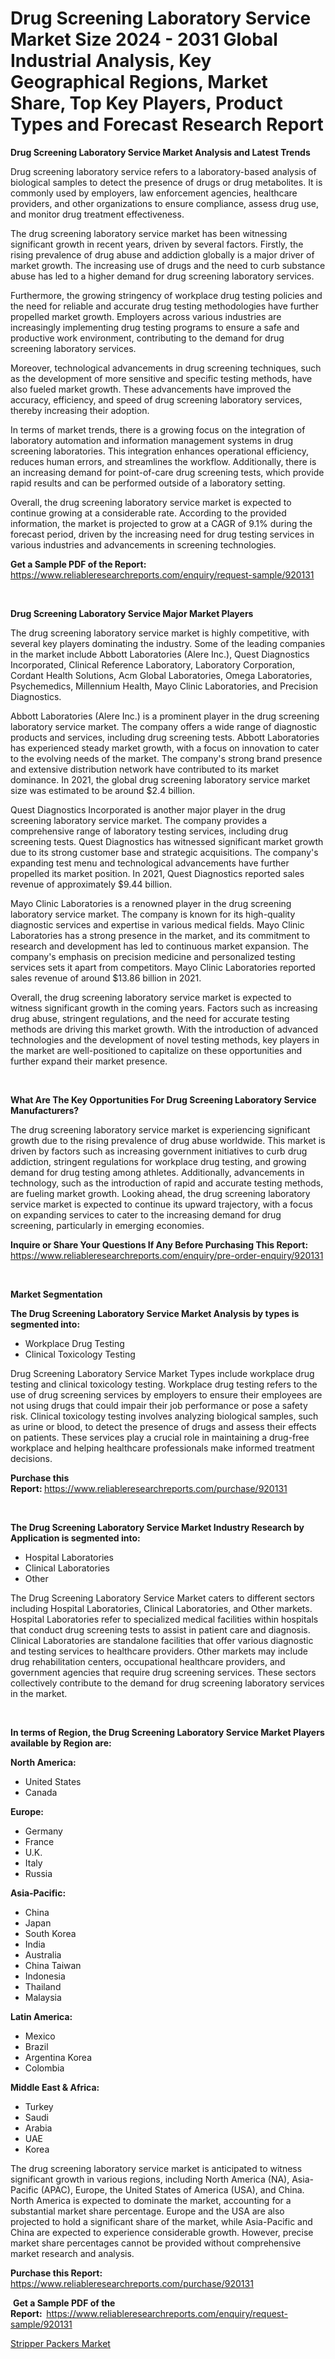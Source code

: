 <p><h1>Drug Screening Laboratory Service Market Size 2024 - 2031 Global Industrial Analysis, Key Geographical Regions, Market Share, Top Key Players, Product Types and Forecast Research Report</h1></p><p><strong>Drug Screening Laboratory Service Market Analysis and Latest Trends</strong></p>
<p><p>Drug screening laboratory service refers to a laboratory-based analysis of biological samples to detect the presence of drugs or drug metabolites. It is commonly used by employers, law enforcement agencies, healthcare providers, and other organizations to ensure compliance, assess drug use, and monitor drug treatment effectiveness.</p><p>The drug screening laboratory service market has been witnessing significant growth in recent years, driven by several factors. Firstly, the rising prevalence of drug abuse and addiction globally is a major driver of market growth. The increasing use of drugs and the need to curb substance abuse has led to a higher demand for drug screening laboratory services.</p><p>Furthermore, the growing stringency of workplace drug testing policies and the need for reliable and accurate drug testing methodologies have further propelled market growth. Employers across various industries are increasingly implementing drug testing programs to ensure a safe and productive work environment, contributing to the demand for drug screening laboratory services.</p><p>Moreover, technological advancements in drug screening techniques, such as the development of more sensitive and specific testing methods, have also fueled market growth. These advancements have improved the accuracy, efficiency, and speed of drug screening laboratory services, thereby increasing their adoption.</p><p>In terms of market trends, there is a growing focus on the integration of laboratory automation and information management systems in drug screening laboratories. This integration enhances operational efficiency, reduces human errors, and streamlines the workflow. Additionally, there is an increasing demand for point-of-care drug screening tests, which provide rapid results and can be performed outside of a laboratory setting.</p><p>Overall, the drug screening laboratory service market is expected to continue growing at a considerable rate. According to the provided information, the market is projected to grow at a CAGR of 9.1% during the forecast period, driven by the increasing need for drug testing services in various industries and advancements in screening technologies.</p></p>
<p><strong>Get a Sample PDF of the Report:&nbsp;</strong> <a href="https://www.reliableresearchreports.com/enquiry/request-sample/920131">https://www.reliableresearchreports.com/enquiry/request-sample/920131</a></p>
<p>&nbsp;</p>
<p><strong>Drug Screening Laboratory Service Major Market Players</strong></p>
<p><p>The drug screening laboratory service market is highly competitive, with several key players dominating the industry. Some of the leading companies in the market include Abbott Laboratories (Alere Inc.), Quest Diagnostics Incorporated, Clinical Reference Laboratory, Laboratory Corporation, Cordant Health Solutions, Acm Global Laboratories, Omega Laboratories, Psychemedics, Millennium Health, Mayo Clinic Laboratories, and Precision Diagnostics.</p><p>Abbott Laboratories (Alere Inc.) is a prominent player in the drug screening laboratory service market. The company offers a wide range of diagnostic products and services, including drug screening tests. Abbott Laboratories has experienced steady market growth, with a focus on innovation to cater to the evolving needs of the market. The company's strong brand presence and extensive distribution network have contributed to its market dominance. In 2021, the global drug screening laboratory service market size was estimated to be around $2.4 billion.</p><p>Quest Diagnostics Incorporated is another major player in the drug screening laboratory service market. The company provides a comprehensive range of laboratory testing services, including drug screening tests. Quest Diagnostics has witnessed significant market growth due to its strong customer base and strategic acquisitions. The company's expanding test menu and technological advancements have further propelled its market position. In 2021, Quest Diagnostics reported sales revenue of approximately $9.44 billion.</p><p>Mayo Clinic Laboratories is a renowned player in the drug screening laboratory service market. The company is known for its high-quality diagnostic services and expertise in various medical fields. Mayo Clinic Laboratories has a strong presence in the market, and its commitment to research and development has led to continuous market expansion. The company's emphasis on precision medicine and personalized testing services sets it apart from competitors. Mayo Clinic Laboratories reported sales revenue of around $13.86 billion in 2021.</p><p>Overall, the drug screening laboratory service market is expected to witness significant growth in the coming years. Factors such as increasing drug abuse, stringent regulations, and the need for accurate testing methods are driving this market growth. With the introduction of advanced technologies and the development of novel testing methods, key players in the market are well-positioned to capitalize on these opportunities and further expand their market presence.</p></p>
<p>&nbsp;</p>
<p><strong>What Are The Key Opportunities For Drug Screening Laboratory Service Manufacturers?</strong></p>
<p><p>The drug screening laboratory service market is experiencing significant growth due to the rising prevalence of drug abuse worldwide. This market is driven by factors such as increasing government initiatives to curb drug addiction, stringent regulations for workplace drug testing, and growing demand for drug testing among athletes. Additionally, advancements in technology, such as the introduction of rapid and accurate testing methods, are fueling market growth. Looking ahead, the drug screening laboratory service market is expected to continue its upward trajectory, with a focus on expanding services to cater to the increasing demand for drug screening, particularly in emerging economies.</p></p>
<p><strong>Inquire or Share Your Questions If Any Before Purchasing This Report:</strong> <a href="https://www.reliableresearchreports.com/enquiry/pre-order-enquiry/920131">https://www.reliableresearchreports.com/enquiry/pre-order-enquiry/920131</a></p>
<p>&nbsp;</p>
<p><strong>Market Segmentation</strong></p>
<p><strong>The Drug Screening Laboratory Service Market Analysis by types is segmented into:</strong></p>
<p><ul><li>Workplace Drug Testing</li><li>Clinical Toxicology Testing</li></ul></p>
<p><p>Drug Screening Laboratory Service Market Types include workplace drug testing and clinical toxicology testing. Workplace drug testing refers to the use of drug screening services by employers to ensure their employees are not using drugs that could impair their job performance or pose a safety risk. Clinical toxicology testing involves analyzing biological samples, such as urine or blood, to detect the presence of drugs and assess their effects on patients. These services play a crucial role in maintaining a drug-free workplace and helping healthcare professionals make informed treatment decisions.</p></p>
<p><strong>Purchase this Report:&nbsp;</strong><a href="https://www.reliableresearchreports.com/purchase/920131">https://www.reliableresearchreports.com/purchase/920131</a></p>
<p>&nbsp;</p>
<p><strong>The Drug Screening Laboratory Service Market Industry Research by Application is segmented into:</strong></p>
<p><ul><li>Hospital Laboratories</li><li>Clinical Laboratories</li><li>Other</li></ul></p>
<p><p>The Drug Screening Laboratory Service Market caters to different sectors including Hospital Laboratories, Clinical Laboratories, and Other markets. Hospital Laboratories refer to specialized medical facilities within hospitals that conduct drug screening tests to assist in patient care and diagnosis. Clinical Laboratories are standalone facilities that offer various diagnostic and testing services to healthcare providers. Other markets may include drug rehabilitation centers, occupational healthcare providers, and government agencies that require drug screening services. These sectors collectively contribute to the demand for drug screening laboratory services in the market.</p></p>
<p>&nbsp;</p>
<p><strong>In terms of Region, the Drug Screening Laboratory Service Market Players available by Region are:</strong></p>
<p>
    <p> <strong> North America: </strong>
        <ul>
            <li>United States</li>
            <li>Canada</li>
        </ul>
        </p> 
    <p> <strong> Europe: </strong>
        <ul>
            <li>Germany</li>
            <li>France</li>
            <li>U.K.</li>
            <li>Italy</li>
            <li>Russia</li>
        </ul>
        </p> 
    <p> <strong> Asia-Pacific: </strong>
        <ul>
            <li>China</li>
            <li>Japan</li>
            <li>South Korea</li>
            <li>India</li>
            <li>Australia</li>
            <li>China Taiwan</li>
            <li>Indonesia</li>
            <li>Thailand</li>
            <li>Malaysia</li>
        </ul>
        </p> 
    <p> <strong> Latin America: </strong>
        <ul>
            <li>Mexico</li>
            <li>Brazil</li>
            <li>Argentina Korea</li>
            <li>Colombia</li>
        </ul>
        </p> 
    <p> <strong> Middle East & Africa: </strong>
        <ul>
            <li>Turkey</li>
            <li>Saudi</li>
            <li>Arabia</li>
            <li>UAE</li>
            <li>Korea</li>
        </ul>
    </p>
    </p>
<p><p>The drug screening laboratory service market is anticipated to witness significant growth in various regions, including North America (NA), Asia-Pacific (APAC), Europe, the United States of America (USA), and China. North America is expected to dominate the market, accounting for a substantial market share percentage. Europe and the USA are also projected to hold a significant share of the market, while Asia-Pacific and China are expected to experience considerable growth. However, precise market share percentages cannot be provided without comprehensive market research and analysis.</p></p>
<p><strong>Purchase this Report: </strong><a href="https://www.reliableresearchreports.com/purchase/920131">https://www.reliableresearchreports.com/purchase/920131</a></p>
<p>&nbsp;<strong>Get a Sample PDF of the Report:&nbsp;&nbsp;</strong><a href="https://www.reliableresearchreports.com/enquiry/request-sample/920131">https://www.reliableresearchreports.com/enquiry/request-sample/920131</a></p>
<p><strong></strong></p>
<p><p><a href="https://medium.com/@dorisstephens14/analyzing-stripper-packers-market-global-industry-perspective-and-forecast-2024-to-2031-2828a165c644">Stripper Packers Market</a></p></p>